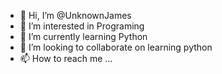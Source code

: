 - 👋 Hi, I’m @UnknownJames
- 👀 I’m interested in Programing
- 🌱 I’m currently learning Python
- 💞️ I’m looking to collaborate on learning python
- 📫 How to reach me ...


